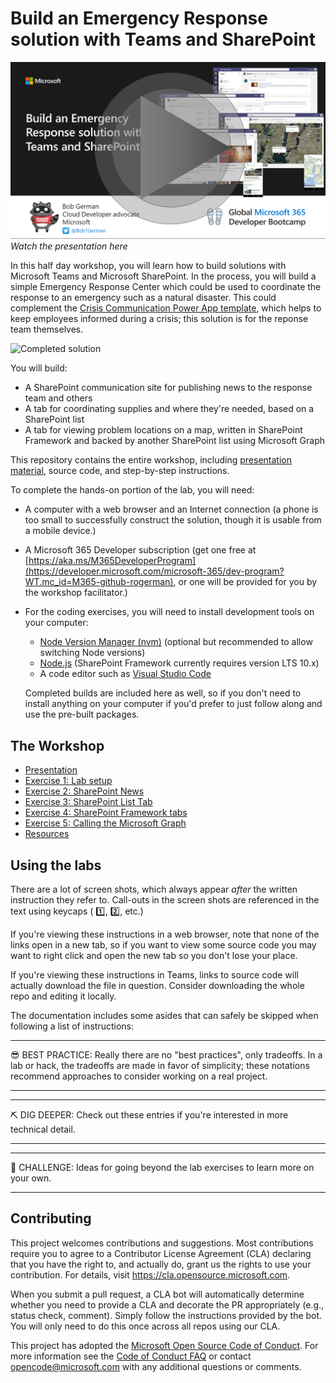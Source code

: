 # Build an Emergency Response solution with Teams and SharePoint

[![Video thumbnail](./Labs/images/videoThumbnail.png)](https://youtu.be/JaQSJsxOS0E)
*Watch the presentation here*

In this half day workshop, you will learn how to build solutions with Microsoft Teams and Microsoft SharePoint. In the process, you will build a simple Emergency Response Center which could be used to coordinate the response to an emergency such as a natural disaster. This could complement the [Crisis Communication Power App template](https://powerapps.microsoft.com/en-us/blog/crisis-communication-a-power-platform-template/), which helps to keep employees informed during a crisis; this solution is for the reponse team themselves.

![Completed solution](./Labs/images/Demo-Mashup.png)

You will build:

 * A SharePoint communication site for publishing news to the response team and others
 * A tab for coordinating supplies and where they're needed, based on a SharePoint list
 * A tab for viewing problem locations on a map, written in SharePoint Framework and backed by another SharePoint list using Microsoft Graph

This repository contains the entire workshop, including [presentation material](Presentation.md), source code, and step-by-step instructions.

To complete the hands-on portion of the lab, you will need:

 * A computer with a web browser and an Internet connection (a phone is too small to successfully construct the solution, though it is usable from a mobile device.)
 * A Microsoft 365 Developer subscription (get one free at [https://aka.ms/M365DeveloperProgram](https://developer.microsoft.com/microsoft-365/dev-program?WT.mc_id=M365-github-rogerman), or one will be provided for you by the workshop facilitator.)
 * For the coding exercises, you will need to install development tools on your computer:
    * [Node Version Manager (nvm)](http://npm.github.io/installation-setup-docs/installing/using-a-node-version-manager.html) (optional but recommended to allow switching Node versions)
    * [Node.js](https://nodejs.org/en/) (SharePoint Framework currently requires version LTS 10.x)
    * A code editor such as [Visual Studio Code](https://code.visualstudio.com/download?WT.mc_id=M365-github-rogerman)

    Completed builds are included here as well, so if you don't need to install anything on your computer if you'd prefer to just follow along and use the pre-built packages.

## The Workshop

 * [Presentation](Presentation.md)
 * [Exercise 1: Lab setup](Labs/Part1.md)
 * [Exercise 2: SharePoint News](Labs/Part2.md)
 * [Exercise 3: SharePoint List Tab](Labs/Part3.md)
 * [Exercise 4: SharePoint Framework tabs](Labs/Part4.md)
 * [Exercise 5: Calling the Microsoft Graph](Labs/Part5.md)
 * [Resources](Labs/Resources.md)
 
## Using the labs

There are a lot of screen shots, which always appear _after_ the written instruction they refer to. Call-outs in the screen shots are referenced in the text using keycaps ( 1️⃣, 2️⃣, etc.)

If you're viewing these instructions in a web browser, note that none of the links open in a new tab, so if you want to view some source code you may want to right click and open the new tab so you don't lose your place.

If you're viewing these instructions in Teams, links to source code will actually download the file in question. Consider downloading the whole repo and editing it locally.

The documentation includes some asides that can safely be skipped when following a list of instructions:

---
😎 BEST PRACTICE: Really there are no "best practices", only tradeoffs. In a lab or hack, the tradeoffs are made in favor of simplicity; these notations recommend approaches to consider working on a real project.

---

---
⛏️ DIG DEEPER: Check out these entries if you're interested in more technical detail.

---

---
🏁 CHALLENGE: Ideas for going beyond the lab exercises to learn more on your own.

---

## Contributing

This project welcomes contributions and suggestions.  Most contributions require you to agree to a Contributor License Agreement (CLA) declaring that you have the right to, and actually do, grant us the rights to use your contribution. For details, visit https://cla.opensource.microsoft.com.

When you submit a pull request, a CLA bot will automatically determine whether you need to provide a CLA and decorate the PR appropriately (e.g., status check, comment). Simply follow the instructions provided by the bot. You will only need to do this once across all repos using our CLA.

This project has adopted the [Microsoft Open Source Code of Conduct](https://opensource.microsoft.com/codeofconduct/). For more information see the [Code of Conduct FAQ](https://opensource.microsoft.com/codeofconduct/faq/) or contact [opencode@microsoft.com](mailto:opencode@microsoft.com) with any additional questions or comments.
